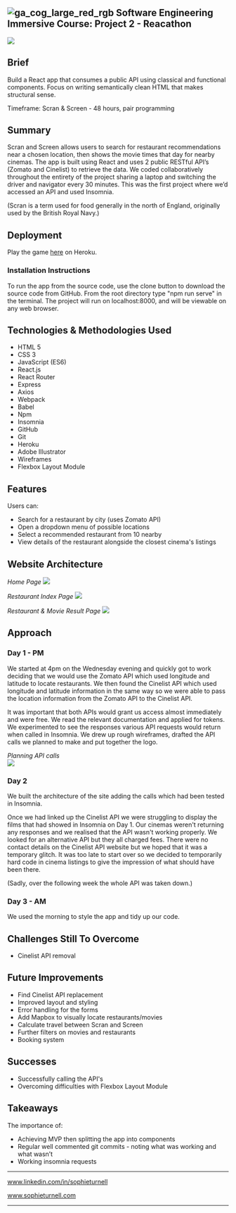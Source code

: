 ## ![ga_cog_large_red_rgb](https://cloud.githubusercontent.com/assets/40461/8183776/469f976e-1432-11e5-8199-6ac91363302b.png) Software Engineering Immersive Course: Project 2 - Reacathon

<img src="https://imgur.com/cNHQjrf.jpg">


## Brief
Build a React app that consumes a public API using classical and functional components. Focus on writing semantically clean HTML that makes structural sense.

Timeframe: Scran & Screen - 48 hours, pair programming


## Summary
Scran and Screen allows users to search for restaurant recommendations near a chosen location, then shows the movie times that day for nearby cinemas. The app is built using React and uses 2 public RESTful API’s (Zomato and Cinelist) to retrieve the data. We coded collaboratively throughout the entirety of the project sharing a laptop and switching the driver and navigator every 30 minutes. This was the first project where we’d accessed an API and used Insomnia.

(Scran is a term used for food generally in the north of England, originally used by the British Royal Navy.)


## Deployment

Play the game [here](https://scran-and-screen.herokuapp.com/ "play the game") on Heroku.

### Installation Instructions
To run the app from the source code, use the clone button to download the source code from GitHub. From the root directory type "npm run serve" in the terminal. The project will run on localhost:8000, and will be viewable on any web browser.


## Technologies & Methodologies Used
- HTML 5
- CSS 3
- JavaScript (ES6)
- React.js
- React Router
- Express
- Axios
- Webpack
- Babel
- Npm
- Insomnia
- GitHub
- Git
- Heroku
- Adobe Illustrator
- Wireframes
- Flexbox Layout Module


## Features
Users can:
- Search for a restaurant by city (uses Zomato API)
- Open a dropdown menu of possible locations
- Select a recommended restaurant from 10 nearby
- View details of the restaurant alongside the closest cinema's listings


## Website Architecture

*Home Page*
<img src="https://imgur.com/rygsmLr.jpg">

*Restaurant Index Page*
<img src="https://imgur.com/i60PaNR.jpg">

*Restaurant & Movie Result Page*
<img src="https://imgur.com/fO48b3a.jpg">


## Approach

### Day 1 - PM
We started at 4pm on the Wednesday evening and quickly got to work deciding that we would use the Zomato API which used longitude and latitude to locate restaurants. We then found the Cinelist API which used longitude and latitude information in the same way so we were able to pass the location information from the Zomato API to the Cinelist API. 

It was important that both APIs would grant us access almost immediately and were free. We read the relevant documentation and applied for tokens. We experimented to see the responses various API requests would return when called in Insomnia. We drew up rough wireframes, drafted the API calls we planned to make and put together the logo.

*Planning API calls*  
<img src="https://imgur.com/ujQ9K6Y.jpg">


### Day 2
We built the architecture of the site adding the calls which had been tested in Insomnia.

Once we had linked up the Cinelist API we were struggling to display the films that had showed in Insomnia on Day 1. Our cinemas weren't returning any responses and we realised that the API wasn't working properly. We looked for an alternative API but they all charged fees. There were no contact details on the Cinelist API website but we hoped that it was a temporary glitch. It was too late to start over so we decided to temporarily hard code in cinema listings to give the impression of what should have been there.  

(Sadly, over the following week the whole API was taken down.)

### Day 3 - AM
We used the morning to style the app and tidy up our code.


## Challenges Still To Overcome
- Cinelist API removal


## Future Improvements
- Find Cinelist API replacement
- Improved layout and styling 
- Error handling for the forms
- Add Mapbox to visually locate restaurants/movies
- Calculate travel between Scran and Screen
- Further filters on movies and restaurants
- Booking system


## Successes
- Successfully calling the API's
- Overcoming difficulties with Flexbox Layout Module


## Takeaways
The importance of:
- Achieving MVP then splitting the app into components
- Regular well commented git commits - noting what was working and what wasn’t
- Working insomnia requests


___


www.linkedin.com/in/sophieturnell
  
www.sophieturnell.com

___